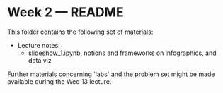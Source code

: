 # Week 2 — README

This folder contains the following set of materials:

- Lecture notes:
  - [slideshow_1.ipynb](https://github.com/simoneSantoni/data-viz-smm635/blob/58f3593a033ac65142b512cdae15d337e1476a5f/lectureNotes/week2/slideshow_1.ipynb), notions and frameworks on infographics, and data viz

Further materials concerning 'labs' and the problem set might be made available
during the Wed 13 lecture.
